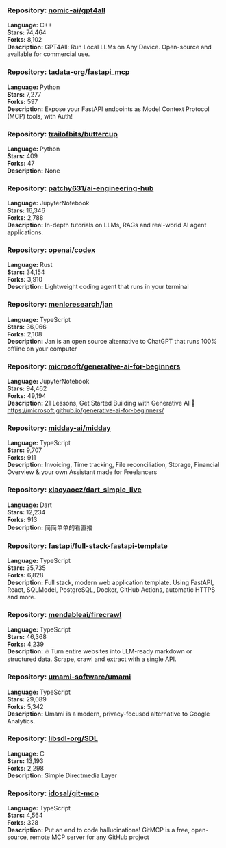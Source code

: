 ### **Repository:** [nomic-ai/gpt4all](https://github.com/nomic-ai/gpt4all)

**Language:** C++  
**Stars:** 74,464  
**Forks:** 8,102  
**Description:** GPT4All: Run Local LLMs on Any Device. Open-source and available for commercial use.

### **Repository:** [tadata-org/fastapi_mcp](https://github.com/tadata-org/fastapi_mcp)

**Language:** Python  
**Stars:** 7,277  
**Forks:** 597  
**Description:** Expose your FastAPI endpoints as Model Context Protocol (MCP) tools, with Auth!

### **Repository:** [trailofbits/buttercup](https://github.com/trailofbits/buttercup)

**Language:** Python  
**Stars:** 409  
**Forks:** 47  
**Description:** None

### **Repository:** [patchy631/ai-engineering-hub](https://github.com/patchy631/ai-engineering-hub)

**Language:** JupyterNotebook  
**Stars:** 16,346  
**Forks:** 2,788  
**Description:** In-depth tutorials on LLMs, RAGs and real-world AI agent applications.

### **Repository:** [openai/codex](https://github.com/openai/codex)

**Language:** Rust  
**Stars:** 34,154  
**Forks:** 3,910  
**Description:** Lightweight coding agent that runs in your terminal

### **Repository:** [menloresearch/jan](https://github.com/menloresearch/jan)

**Language:** TypeScript  
**Stars:** 36,066  
**Forks:** 2,108  
**Description:** Jan is an open source alternative to ChatGPT that runs 100% offline on your computer

### **Repository:** [microsoft/generative-ai-for-beginners](https://github.com/microsoft/generative-ai-for-beginners)

**Language:** JupyterNotebook  
**Stars:** 94,462  
**Forks:** 49,194  
**Description:** 21 Lessons, Get Started Building with Generative AI 🔗 https://microsoft.github.io/generative-ai-for-beginners/

### **Repository:** [midday-ai/midday](https://github.com/midday-ai/midday)

**Language:** TypeScript  
**Stars:** 9,707  
**Forks:** 911  
**Description:** Invoicing, Time tracking, File reconciliation, Storage, Financial Overview & your own Assistant made for Freelancers

### **Repository:** [xiaoyaocz/dart_simple_live](https://github.com/xiaoyaocz/dart_simple_live)

**Language:** Dart  
**Stars:** 12,234  
**Forks:** 913  
**Description:** 简简单单的看直播

### **Repository:** [fastapi/full-stack-fastapi-template](https://github.com/fastapi/full-stack-fastapi-template)

**Language:** TypeScript  
**Stars:** 35,735  
**Forks:** 6,828  
**Description:** Full stack, modern web application template. Using FastAPI, React, SQLModel, PostgreSQL, Docker, GitHub Actions, automatic HTTPS and more.

### **Repository:** [mendableai/firecrawl](https://github.com/mendableai/firecrawl)

**Language:** TypeScript  
**Stars:** 46,368  
**Forks:** 4,239  
**Description:** 🔥 Turn entire websites into LLM-ready markdown or structured data. Scrape, crawl and extract with a single API.

### **Repository:** [umami-software/umami](https://github.com/umami-software/umami)

**Language:** TypeScript  
**Stars:** 29,089  
**Forks:** 5,342  
**Description:** Umami is a modern, privacy-focused alternative to Google Analytics.

### **Repository:** [libsdl-org/SDL](https://github.com/libsdl-org/SDL)

**Language:** C  
**Stars:** 13,193  
**Forks:** 2,298  
**Description:** Simple Directmedia Layer

### **Repository:** [idosal/git-mcp](https://github.com/idosal/git-mcp)

**Language:** TypeScript  
**Stars:** 4,564  
**Forks:** 328  
**Description:** Put an end to code hallucinations! GitMCP is a free, open-source, remote MCP server for any GitHub project

